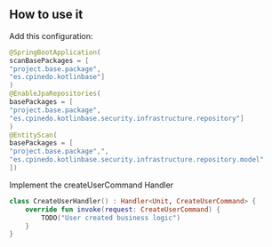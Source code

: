 ## How to use it

Add this configuration:
```kotlin
@SpringBootApplication(
scanBasePackages = [
"project.base.package",
"es.cpinedo.kotlinbase"]
)
@EnableJpaRepositories(
basePackages = [
"project.base.package",
"es.cpinedo.kotlinbase.security.infrastructure.repository"]
)
@EntityScan(
basePackages = [
"project.base.package",", 
"es.cpinedo.kotlinbase.security.infrastructure.repository.model"
])
```

Implement the createUserCommand Handler

```kotlin
class CreateUserHandler() : Handler<Unit, CreateUserCommand> {
    override fun invoke(request: CreateUserCommand) {
        TODO("User created business logic")
    }
}
```